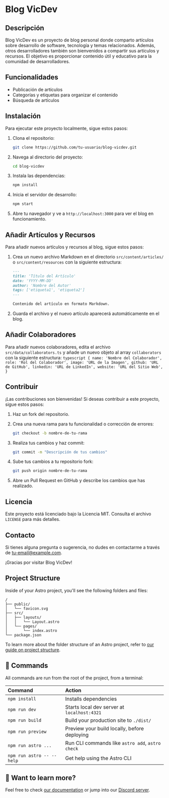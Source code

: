 # Blog VicDev

## Descripción

Blog VicDev es un proyecto de blog personal donde comparto artículos sobre desarrollo de software, tecnología y temas relacionados. Además, otros desarrolladores también son bienvenidos a compartir sus artículos y recursos. El objetivo es proporcionar contenido útil y educativo para la comunidad de desarrolladores.

## Funcionalidades

- Publicación de artículos
- Categorías y etiquetas para organizar el contenido
- Búsqueda de artículos

## Instalación

Para ejecutar este proyecto localmente, sigue estos pasos:

1. Clona el repositorio:

   ```bash
   git clone https://github.com/tu-usuario/blog-vicdev.git
   ```

2. Navega al directorio del proyecto:

   ```bash
   cd blog-vicdev
   ```

3. Instala las dependencias:

   ```bash
   npm install
   ```

4. Inicia el servidor de desarrollo:

   ```bash
   npm start
   ```

5. Abre tu navegador y ve a `http://localhost:3000` para ver el blog en funcionamiento.

## Añadir Artículos y Recursos

Para añadir nuevos artículos y recursos al blog, sigue estos pasos:

1. Crea un nuevo archivo Markdown en el directorio `src/content/articles/` o `src/content/resources` con la siguiente estructura:

   ```markdown
   ---
   title: 'Título del Artículo'
   date: 'YYYY-MM-DD'
   author: 'Nombre del Autor'
   tags: ['etiqueta1', 'etiqueta2']
   ---

   Contenido del artículo en formato Markdown.
   ```

2. Guarda el archivo y el nuevo artículo aparecerá automáticamente en el blog.

## Añadir Colaboradores

Para añadir nuevos colaboradores, edita el archivo `src/data/collaborators.ts` y añade un nuevo objeto al array `collaborators` con la siguiente estructura:
`typescript
    {
      name: 'Nombre del Colaborador',
      role: 'Rol del Colaborador',
      image: 'URL de la Imagen',
      github: 'URL de GitHub',
      linkedin: 'URL de LinkedIn',
      website: 'URL del Sitio Web',
    }
    `

## Contribuir

¡Las contribuciones son bienvenidas! Si deseas contribuir a este proyecto, sigue estos pasos:

1. Haz un fork del repositorio.
2. Crea una nueva rama para tu funcionalidad o corrección de errores:

   ```bash
   git checkout -b nombre-de-tu-rama
   ```

3. Realiza tus cambios y haz commit:

   ```bash
   git commit -m "Descripción de tus cambios"
   ```

4. Sube tus cambios a tu repositorio fork:

   ```bash
   git push origin nombre-de-tu-rama
   ```

5. Abre un Pull Request en GitHub y describe los cambios que has realizado.

## Licencia

Este proyecto está licenciado bajo la Licencia MIT. Consulta el archivo `LICENSE` para más detalles.

## Contacto

Si tienes alguna pregunta o sugerencia, no dudes en contactarme a través de [tu-email@example.com](mailto:tu-email@example.com).

¡Gracias por visitar Blog VicDev!

## Project Structure

Inside of your Astro project, you'll see the following folders and files:

```text
/
├── public/
│   └── favicon.svg
├── src/
│   ├── layouts/
│   │   └── Layout.astro
│   └── pages/
│       └── index.astro
└── package.json
```

To learn more about the folder structure of an Astro project, refer to [our guide on project structure](https://docs.astro.build/en/basics/project-structure/).

## 🧞 Commands

All commands are run from the root of the project, from a terminal:

| Command                   | Action                                           |
| :------------------------ | :----------------------------------------------- |
| `npm install`             | Installs dependencies                            |
| `npm run dev`             | Starts local dev server at `localhost:4321`      |
| `npm run build`           | Build your production site to `./dist/`          |
| `npm run preview`         | Preview your build locally, before deploying     |
| `npm run astro ...`       | Run CLI commands like `astro add`, `astro check` |
| `npm run astro -- --help` | Get help using the Astro CLI                     |

## 👀 Want to learn more?

Feel free to check [our documentation](https://docs.astro.build) or jump into our [Discord server](https://astro.build/chat).
